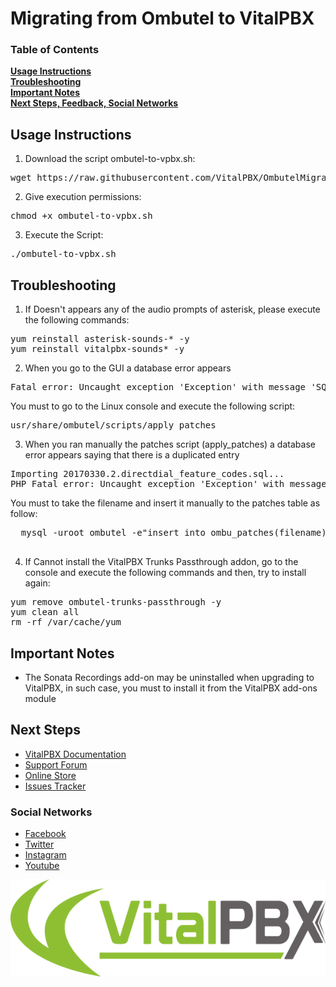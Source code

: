 # Migrating from Ombutel to VitalPBX

### Table of Contents
**[Usage Instructions](#usage-instructions)**<br>
**[Troubleshooting](#troubleshooting)**<br>
**[Important Notes](#important-notes)**<br>
**[Next Steps, Feedback, Social Networks](#next-steps)**<br>


## Usage Instructions

1. Download the script ombutel-to-vpbx.sh:
<pre>
wget https://raw.githubusercontent.com/VitalPBX/OmbutelMigration/master/ombutel-to-vpbx.sh
</pre>
2. Give execution permissions:
<pre>
chmod +x ombutel-to-vpbx.sh
</pre>
3. Execute the Script:
<pre>
./ombutel-to-vpbx.sh
</pre>

## Troubleshooting

1. If Doesn't appears any of the audio prompts of asterisk, please execute
the following commands:
<pre>
yum reinstall asterisk-sounds-* -y
yum reinstall vitalpbx-sounds* -y
</pre>
2. When you go to the GUI a database error appears
<pre>
Fatal error: Uncaught exception 'Exception' with message 'SQLSTATE[42S02]: Base table or view not found: 1146 Table 'ombutel.ombu_role_permissions'
</pre>

  You must to go to the Linux console and execute the following script:
<pre>
usr/share/ombutel/scripts/apply_patches
</pre>

3. When you ran manually the patches script (apply_patches) a database error appears saying that there is a duplicated entry
<pre>
Importing 20170330.2.directdial_feature_codes.sql...
PHP Fatal error: Uncaught exception 'Exception' with message 'ERROR 1062 (23000) at line 5: Duplicate entry 'direct_toggle_cfi' for key 'feature_name'
</pre>
  You must to take the filename and insert it manually to the patches table as follow:
  <pre>
  mysql -uroot ombutel -e"insert into ombu_patches(filename) values ('20170330.2.directdial_feature_codes.sql')"
  </pre>

4. If Cannot install the VitalPBX Trunks Passthrough addon, go to the console and
execute the following commands and then, try to install again:
<pre>
yum remove ombutel-trunks-passthrough -y
yum clean all
rm -rf /var/cache/yum
</pre>

## Important Notes
- The Sonata Recordings add-on may be uninstalled when upgrading to VitalPBX, in such case, you must to install it from the VitalPBX add-ons module

## Next Steps
- [VitalPBX Documentation](https://goo.gl/ZRbc1v)
- [Support Forum](https://goo.gl/r8Y4tS)
- [Online Store](https://goo.gl/93ozNo)
- [Issues Tracker](https://goo.gl/6v4T8h)

### Social Networks
- [Facebook](https://goo.gl/Qy7Q1e)
- [Twitter](https://goo.gl/8fMsSc)
- [Instagram](https://goo.gl/QzvZEJ)
- [Youtube](https://goo.gl/h9SW1i)

![VPBX Logo](https://raw.githubusercontent.com/VitalPBX/OmbutelMigration/master/logo.png)
